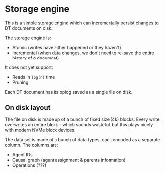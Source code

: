 # Storage engine

This is a simple storage engine which can incrementally persist changes to DT documents on disk.

The storage engine is:

- Atomic (writes have either happened or they haven't)
- Incremental (when data changes, we don't need to re-save the entire history of a document)

It does not yet support:

- Reads in `log(n)` time
- Pruning

Each DT document has its oplog saved as a single file on disk.


## On disk layout

The file on disk is made up of a bunch of fixed size (4k) blocks. Every write overwrites an entire block - which sounds wasteful, but this plays nicely with modern NVMe block devices.

The data set is made of a bunch of data types, each encoded as a separate column. The columns are:

- Agent IDs
- Causal graph (agent assignment & parents information)
- Operations (???)